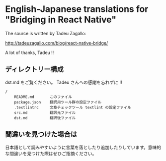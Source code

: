 English-Japanese translations for "Bridging in React Native"
============================================================

The source is written by Tadeu Zagallo:

http://tadeuzagallo.com/blog/react-native-bridge/

A lot of thanks, Tadeu !!

ディレクトリー構成
------------------

dst.md をご覧ください。 Tadeu さんへの感謝を忘れずに !!

```
/
    README.md       このファイル
    package.json    翻訳用ツール群の設定ファイル
    .textlintrc     文章チェックツール textlint の設定ファイル
    src.md          翻訳元ファイル
    dst.md          翻訳後ファイル
```

間違いを見つけた場合は
----------------------

日本語として読みやすいように言葉を落としたり追加したりしています。意味的な間違いを見つけた際はぜひご指摘ください。
